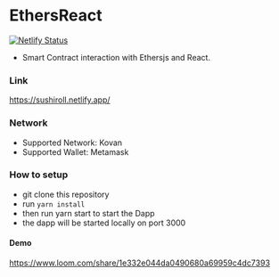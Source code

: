 # EthersReact

[![Netlify Status](https://api.netlify.com/api/v1/badges/6e619fcb-ba3e-4be3-9a28-cdbbe736430d/deploy-status)](https://app.netlify.com/sites/sushiroll/deploys)

- Smart Contract interaction with Ethersjs and React.

### Link

https://sushiroll.netlify.app/

### Network

- Supported Network: Kovan
- Supported Wallet: Metamask

### How to setup

- git clone this repository
- run `yarn install`
- then run yarn start to start the Dapp
- the dapp will be started locally on port 3000

#### Demo

https://www.loom.com/share/1e332e044da0490680a69959c4dc7393
